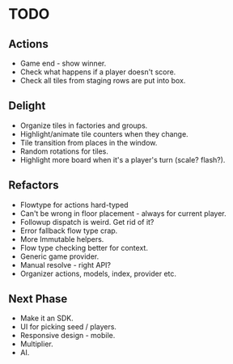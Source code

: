 # TODO

## Actions

* Game end - show winner.
* Check what happens if a player doesn't score.
* Check all tiles from staging rows are put into box.

## Delight

* Organize tiles in factories and groups.
* Highlight/animate tile counters when they change.
* Tile transition from places in the window.
* Random rotations for tiles.
* Highlight more board when it's a player's turn (scale? flash?).

## Refactors

* Flowtype for actions hard-typed
* Can't be wrong in floor placement - always for current player.
* Followup dispatch is weird. Get rid of it?
* Error fallback flow type crap.
* More Immutable helpers.
* Flow type checking better for context.
* Generic game provider.
* Manual resolve - right API?
* Organizer actions, models, index, provider etc.

## Next Phase

* Make it an SDK.
* UI for picking seed / players.
* Responsive design - mobile.
* Multiplier.
* AI.
